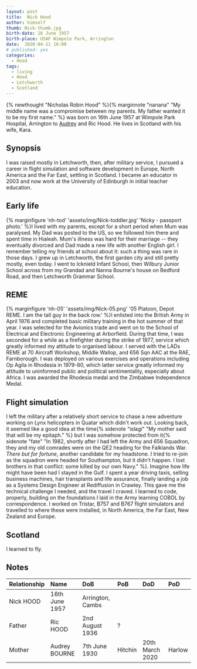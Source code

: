 ```yaml
---
layout: post
title:  Nick Hood
author: himself
thumb: Nick-thumb.jpg
birth-date: 16 June 1957
birth-place: USAF Wimpole Park, Arrington
date:  2020-04-11 16:00
# published: yes
categories: 
  - Hood
tags:
  - living
  - Hood
  - Letchworth
  - Scotland
---
```

{% newthought "Nicholas Robin Hood" %}{% marginnote "nanana" "My middle name was a compromise between my parents. My father wanted it to be my first name." %} was born on 16th June 1957 at Wimpole Park Hospital, Arrington to [Audrey](/family/Audrey) and Ric Hood. He lives in Scotland with his wife, Kara.
<!--more-->

## Synopsis
I was raised mostly in Letchworth, then, after military service, I pursued a career in flight simulation and software development in Europe, North America and the Far East, settling in Scotland. I became an educator in 2003 and now work at the University of Edinburgh in initial teacher education.

## Early life
{% marginfigure 'nh-tod' 'assets/img/Nick-toddler.jpg' 'Nicky - passport photo.'  %}I lived with my parents, except for a short period when Mum was paralysed. My Dad was posted to the US, so we followed him there and spent time in Hialeah. Mum's illness was hard for their marriage -- they eventually divorced and Dad made a new life with another English girl. I remember telling my friends at school about it: such a thing was rare in those days. I grew up in Letchworth, the first garden city and still pretty mostly, even today. I went to Icknield Infant School, then Wilbury Junior School across from my Grandad and Nanna Bourne's house on Bedford Road, and then Letchworth Grammar School.

## REME
{% marginfigure 'nh-05' 'assets/img/Nick-05.png' '05 Platoon, Depot REME. I am the tall guy in the back row.'  %}I enlisted into the British Army in April 1976 and completed basic military training in the hot summer of that year. I was selected for the Avionics trade and went on to the School of Electrical and Electronic Engineering at Arborfield. During that time, I was seconded for a while as a firefighter during the strike of 1977, service which greatly informed my attitude to organised labour. I served with the LADs REME at 70 Aircraft Workshop, Middle Wallop, and 656 Sqn AAC at the RAE, Farnborough. I was deployed on various exercises and operations including Op Agila in Rhodesia in 1979-80, which latter service greatly informed my attitude to uninformed public and political sentimentality, especially about Africa. I was awarded the Rhodesia medal and the Zimbabwe Independence Medal.

## Flight simulation
I left the military after a relatively short service to chase a new adventure working on Lynx helicopters in Quatar which didn't work out. Looking back, it seemed like a good idea at the time{% sidenote "islagi" "My mother said that will be my epitaph." %} but I was somehow protected from it{% sidenote "fate" "In 1982, shortly after I had left the Army and 656 Squadron, they and my old comrades were on the QE2 heading for the Falklands War. *There but for fortune*, another candidate for my headstone. I tried to re-join as the squadron were headed for Southampton, but it didn't happen. I lost brothers in that conflict: some killed by our own Navy." %}. Imagine how life might have been had I stayed in the Gulf. I spent a year driving taxis, selling business machines, hair transplants and life assurance, finally landing a job as a Systems Design Engineer at Rediffusion in Crawley. This gave me the technical challenge I needed, and the travel I craved. I learned to code, properly, building on the foundations I laid in the Army learning COBOL by correspondence. I worked on Tristar, B757 and B767 flight simulators and travelled to where these were installed, in North America, the Far East, New Zealand and Europe.

## Scotland
I learned to fly.

## Notes

Relationship|Name|DoB|PoB|DoD|PoD
:-----------|:---|:--|:--|:--|:--
 |Nick HOOD|16th June 1957|Arrington, Cambs|
Father|Ric HOOD|2nd August 1936|?|
Mother|Audrey BOURNE|7th June 1930|Hitchin|20th March 2020|Harlow